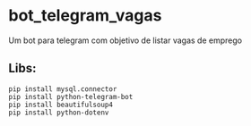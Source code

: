 # bot_telegram_vagas
Um bot para telegram com objetivo de listar vagas de emprego

## Libs:

```
pip install mysql.connector
pip install python-telegram-bot
pip install beautifulsoup4
pip install python-dotenv
```

